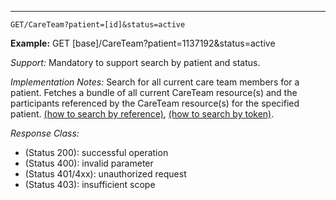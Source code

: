 

-----------

`GET/CareTeam?patient=[id]&status=active`


**Example:** GET [base]/CareTeam?patient=1137192&status=active


*Support:* Mandatory to support search by patient and status.

*Implementation Notes:* Search for all current care team members for a patient. Fetches a bundle of all current CareTeam resource(s) and the participants referenced by the CareTeam resource(s) for the specified patient. [(how to search by reference)], [(how to search by token)].


*Response Class:*

-   (Status 200): successful operation
-   (Status 400): invalid parameter
-   (Status 401/4xx): unauthorized request
-   (Status 403): insufficient scope



  [(how to search by reference)]: http://build.fhir.org/search.html#reference
  [(how to search by token)]: http://build.fhir.org/search.html#token
  [Composite Search Parameters]: http://build.fhir.org/search.html#combining
  [(how to search by date)]: http://build.fhir.org/search.html#date
  [(how to include referenced resources in search result)]: (http://build.fhir.org/search.html#include)
